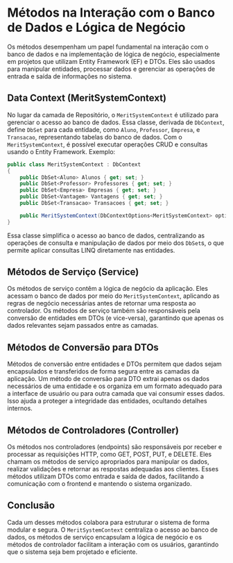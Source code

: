 # Métodos na Interação com o Banco de Dados e Lógica de Negócio

Os métodos desempenham um papel fundamental na interação com o banco de dados e na implementação de lógica de negócio, especialmente em projetos que utilizam Entity Framework (EF) e DTOs. Eles são usados para manipular entidades, processar dados e gerenciar as operações de entrada e saída de informações no sistema.

## Data Context (MeritSystemContext)

No lugar da camada de Repositório, o `MeritSystemContext` é utilizado para gerenciar o acesso ao banco de dados. Essa classe, derivada de `DbContext`, define `DbSet` para cada entidade, como `Aluno`, `Professor`, `Empresa`, e `Transacao`, representando tabelas do banco de dados. Com o `MeritSystemContext`, é possível executar operações CRUD e consultas usando o Entity Framework. Exemplo:

```csharp
public class MeritSystemContext : DbContext
{
    public DbSet<Aluno> Alunos { get; set; }
    public DbSet<Professor> Professores { get; set; }
    public DbSet<Empresa> Empresas { get; set; }
    public DbSet<Vantagem> Vantagens { get; set; }
    public DbSet<Transacao> Transacoes { get; set; }

    public MeritSystemContext(DbContextOptions<MeritSystemContext> options) : base(options) { }
}
```
Essa classe simplifica o acesso ao banco de dados, centralizando as operações de consulta e manipulação de dados por meio dos `DbSet`s, o que permite aplicar consultas LINQ diretamente nas entidades.

## Métodos de Serviço (Service)

Os métodos de serviço contêm a lógica de negócio da aplicação. Eles acessam o banco de dados por meio do `MeritSystemContext`, aplicando as regras de negócio necessárias antes de retornar uma resposta ao controlador. Os métodos de serviço também são responsáveis pela conversão de entidades em DTOs (e vice-versa), garantindo que apenas os dados relevantes sejam passados entre as camadas.

## Métodos de Conversão para DTOs

Métodos de conversão entre entidades e DTOs permitem que dados sejam encapsulados e transferidos de forma segura entre as camadas da aplicação. Um método de conversão para DTO extrai apenas os dados necessários de uma entidade e os organiza em um formato adequado para a interface de usuário ou para outra camada que vai consumir esses dados. Isso ajuda a proteger a integridade das entidades, ocultando detalhes internos.

## Métodos de Controladores (Controller)

Os métodos nos controladores (endpoints) são responsáveis por receber e processar as requisições HTTP, como GET, POST, PUT, e DELETE. Eles chamam os métodos de serviço apropriados para manipular os dados, realizar validações e retornar as respostas adequadas aos clientes. Esses métodos utilizam DTOs como entrada e saída de dados, facilitando a comunicação com o frontend e mantendo o sistema organizado.

## Conclusão

Cada um desses métodos colabora para estruturar o sistema de forma modular e segura. O `MeritSystemContext` centraliza o acesso ao banco de dados, os métodos de serviço encapsulam a lógica de negócio e os métodos de controlador facilitam a interação com os usuários, garantindo que o sistema seja bem projetado e eficiente.
